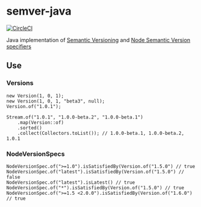 # semver-java

[![CircleCI](https://circleci.com/gh/ehrmann/semver-java.svg?style=svg)](https://circleci.com/gh/ehrmann/semver-java)

Java implementation of [Semantic Versioning](https://semver.org/) and
[Node Semantic Version specifiers](https://github.com/npm/node-semver)

## Use
### Versions

    new Version(1, 0, 1);
    new Version(1, 0, 1, "beta3", null);
    Version.of("1.0.1");

    Stream.of("1.0.1", "1.0.0-beta.2", "1.0.0-beta.1")
        .map(Version::of)
        .sorted()
        .collect(Collectors.toList()); // 1.0.0-beta.1, 1.0.0-beta.2, 1.0.1

### NodeVersionSpecs

    NodeVersionSpec.of(">=1.0").isSatisfiedBy(Version.of("1.5.0") // true
    NodeVersionSpec.of("latest").isSatisfiedBy(Version.of("1.5.0") // false
    NodeVersionSpec.of("latest").isLatest() // true
    NodeVersionSpec.of("*").isSatisfiedBy(Version.of("1.5.0") // true
    NodeVersionSpec.of(">=1.5 <2.0.0").isSatisfiedBy(Version.of("1.6.0") // true
